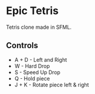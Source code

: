# Epic Tetris

Tetris clone made in SFML.</br>

## Controls
 - A + D    - Left and Right</br>
 - W        - Hard Drop</br>
 - S        - Speed Up Drop</br>
 - Q        - Hold piece</br>
 - J + K    - Rotate piece left & right</br>
